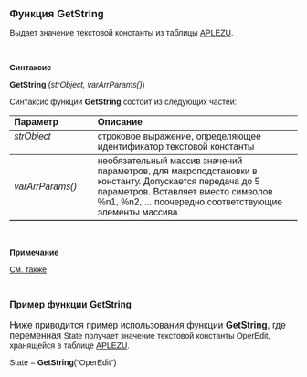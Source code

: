 <html>
<head>
<title>GetString</title>
</head>

<body>

<p><font size="4" face="Arial"><strong>Функция GetString</strong></font></p>

<p><font face="Arial">Выдает значение текстовой константы из таблицы <a href="../../Database/ApLezu.html">
APLEZU</a>.</font></p>

<p class="label">&nbsp;</p>

<p class="label"><font face="Arial"><b>Синтаксис</b></font></p>

<p><font face="Arial"><strong>GetString</strong> (<em>strObject, 
varArrParams()</em>)</font></p>

<p><font face="Arial">Синтаксис функции <strong>GetString</strong>
состоит из следующих частей:</font></p>

<table border="1" cellPadding="5" cols="2" frame="below" rules="rows">
<TBODY>
  <tr vAlign="top">
    <td class="label" width="29%"><font face="Arial"><b>Параметр</b></font></td>
    <td class="label" width="71%"><font face="Arial"><strong>Описание</strong></font></td>
  </tr>
  <tr vAlign="top">
    <td width="29%"><font face="Arial"><em>strObject</em></font></td>
    <td width="71%"><font face="Arial">строковое выражение, 
	определяющее идентификатор текстовой константы</font></td>
  </tr>
  <tr>
    <td width="29%"><font face="Arial"><em>varArrParams()</em></font></td>
    <td width="71%"><font face="Arial">необязательный массив значений 
	параметров, для макроподстановки в константу. Допускается передача до 5 
	параметров. Вставляет вместо символов %n1, %n2, ... поочередно 
	соответствующие элементы массива.</font></td>
  </tr>
</TBODY>
</table>

<p class="label">&nbsp;</p>

<p class="label"><font face="Arial"><b>Примечание</b></font></p>

<p class="label"><font face="Arial"><a href="../../functions.html">См. 
также</a></font></p>

<p class="label">&nbsp;</p>

<p><font face="Arial"><font size="3"><strong>Пример функции GetString<br>
</strong><br>
Ниже приводится пример использования функции <strong>GetString</strong>, где 
переменная </font>State получает значение текстовой константы OperEdit, 
хранящейся в таблице <a
href="../../Database/ApLezu.html">APLEZU</a>.</font></p>

<p><font face="Arial">State = <strong>GetString</strong>(&quot;OperEdit&quot;)</font></p>
</body>
</html>
